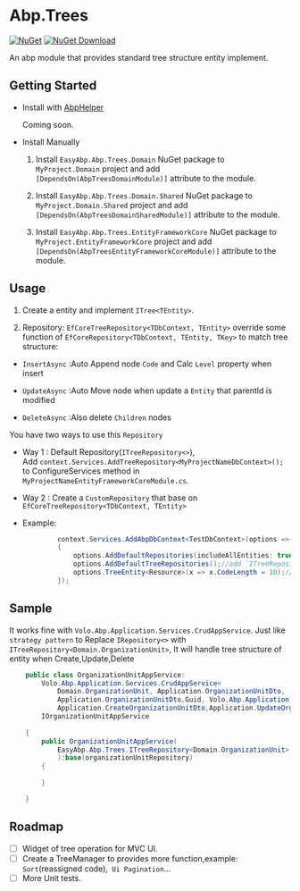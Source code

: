 # Abp.Trees

[![NuGet](https://img.shields.io/nuget/v/EasyAbp.Abp.Trees.Domain.Shared.svg?style=flat-square)](https://www.nuget.org/packages/EasyAbp.Abp.Trees.Domain.Shared)
[![NuGet Download](https://img.shields.io/nuget/dt/EasyAbp.Abp.Trees.Domain.Shared.svg?style=flat-square)](https://www.nuget.org/packages/EasyAbp.Abp.Trees.Domain.Shared)

An abp module that provides standard tree structure entity implement.

## Getting Started

* Install with [AbpHelper](https://github.com/EasyAbp/AbpHelper.GUI)

    Coming soon.

* Install Manually

    1. Install `EasyAbp.Abp.Trees.Domain` NuGet package to `MyProject.Domain` project and add `[DependsOn(AbpTreesDomainModule)]` attribute to the module.

    1. Install `EasyAbp.Abp.Trees.Domain.Shared` NuGet package to `MyProject.Domain.Shared` project and add `[DependsOn(AbpTreesDomainSharedModule)]` attribute to the module.

    1. Install `EasyAbp.Abp.Trees.EntityFrameworkCore` NuGet package to `MyProject.EntityFrameworkCore` project and add `[DependsOn(AbpTreesEntityFrameworkCoreModule)]` attribute to the module.    

## Usage

1. Create a entity and implement `ITree<TEntity>`.

1. Repository: 
`EfCoreTreeRepository<TDbContext, TEntity>` override some function of `EfCoreRepository<TDbContext, TEntity, TKey>` to match tree structure:

* `InsertAsync` :Auto Append node `Code` and Calc `Level` property when insert

* `UpdateAsync` :Auto Move node when update a `Entity` that parentId is modified

* `DeleteAsync` :Also delete `Children` nodes 

You have two ways to use this `Repository`

* Way 1 : Default Repository(`ITreeRepository<>`),  
  Add `context.Services.AddTreeRepository<MyProjectNameDbContext>();` to ConfigureServices method in `MyProjectNameEntityFrameworkCoreModule.cs`.
* Way 2 : Create a `CustomRepository` that base on `EfCoreTreeRepository<TDbContext, TEntity>`

* Example:
```csharp
            context.Services.AddAbpDbContext<TestDbContext>(options =>
            {
                options.AddDefaultRepositories(includeAllEntities: true);//add Abp's `IRepository<TEntity>`
                options.AddDefaultTreeRepositories();//add `ITreeRepository<TEntity>` for all Entity with implement `ITree<TEntity>`
                options.TreeEntity<Resource>(x => x.CodeLength = 10);//set CodeLength for each Entity(Default:5)
            });
```

## Sample
It works fine with `Volo.Abp.Application.Services.CrudAppService`.
Just like `strategy pattern` to Replace `IRepository<>` with `ITreeRepository<Domain.OrganizationUnit>`,
It will handle tree structure of entity when Create,Update,Delete

```csharp
    public class OrganizationUnitAppService:
        Volo.Abp.Application.Services.CrudAppService<
            Domain.OrganizationUnit, Application.OrganizationUnitDto,
            Application.OrganizationUnitDto,Guid, Volo.Abp.Application.Dtos.IPagedAndSortedResultRequest,
            Application.CreateOrganizationUnitDto,Application.UpdateOrganizationUnitDto>,
        IOrganizationUnitAppService
        
    {
        public OrganizationUnitAppService(
            EasyAbp.Abp.Trees.ITreeRepository<Domain.OrganizationUnit> organizationUnitRepository
            ):base(organizationUnitRepository)
        {
            
        }

    }
```

## Roadmap

- [ ] Widget of tree operation for MVC UI.
- [ ] Create a TreeManager to provides more function,example: `Sort`(reassigned code),` Ui Pagination`...
- [ ] More Unit tests.

